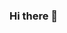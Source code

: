 ### Hi there 👋

<!--
**HongJunseong/HongJunseong** is a ✨ _special_ ✨ repository because its `README.md` (this file) appears on your GitHub profile.

Here are some ideas to get you started:

### 📚 I can 
- 🔭 I’m currently working on ...
- 🌱 I’m currently learning ...
- 👯 I’m looking to collaborate on ...
- 🤔 I’m looking for help with ...
- 💬 Ask me about ...
- 📫 How to reach me: ...
- 😄 Pronouns: ...
- ⚡ Fun fact: ...
-->
